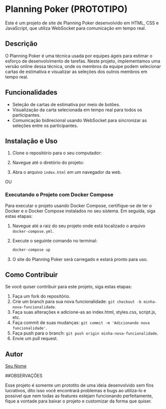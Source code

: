 # Planning Poker (PROTOTIPO)

Este é um projeto de site de Planning Poker desenvolvido em HTML, CSS e JavaScript, que utiliza WebSocket para comunicação em tempo real.

## Descrição

O Planning Poker é uma técnica usada por equipes ágeis para estimar o esforço de desenvolvimento de tarefas. Neste projeto, implementamos uma versão online dessa técnica, onde os membros da equipe podem selecionar cartas de estimativa e visualizar as seleções dos outros membros em tempo real.

## Funcionalidades

- Seleção de cartas de estimativa por meio de botões.
- Visualização da carta selecionada em tempo real para todos os participantes.
- Comunicação bidirecional usando WebSocket para sincronizar as seleções entre os participantes.

## Instalação e Uso

1. Clone o repositório para o seu computador:


2. Navegue até o diretório do projeto:


3. Abra o arquivo `index.html` em um navegador da web.

OU

### Executando o Projeto com Docker Compose

Para executar o projeto usando Docker Compose, certifique-se de ter o Docker e o Docker Compose instalados no seu sistema. Em seguida, siga estas etapas:

1. Navegue até a raiz do seu projeto onde está localizado o arquivo `docker-compose.yml`.

2. Execute o seguinte comando no terminal:

   ```bash
   docker-compose up

5. O site do Planning Poker será carregado e estará pronto para uso.

## Como Contribuir

Se você quiser contribuir para este projeto, siga estas etapas:

1. Faça um fork do repositório.
2. Crie um branch para sua nova funcionalidade: `git checkout -b minha-nova-funcionalidade`.
3. Faça suas alterações e adicione-as ao index.html, styles.css, script.js, etc.
4. Faça commit de suas mudanças: `git commit -m 'Adicionando nova funcionalidade'`.
5. Faça push para o branch: `git push origin minha-nova-funcionalidade`.
6. Envie um pull request.


## Autor

[Seu Nome]([https://github.com/seu-usuario](https://github.com/RobertoGregorio))


##OBSERVAÇÕES

Esse projeto é somente um prototito de uma ideia desenvolvido sem fins lucrativos, dito isso você encontrará problemas e bugs ao utiliza-lo e possivel que nem todas as features estejam funcionando perfeitamente, fique a vontade para baixar o projeto e customizar da forma que quiser.
